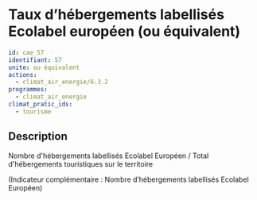 # Taux d’hébergements labellisés Ecolabel européen (ou équivalent)
```yaml
id: cae_57
identifiant: 57
unite: ou équivalent
actions:
  - climat_air_energie/6.3.2
programmes:
  - climat_air_energie
climat_pratic_ids:
  - tourisme
```
## Description
Nombre d'hébergements labellisés Ecolabel Européen / Total d'hébergements touristiques sur le territoire

(Indicateur complémentaire : Nombre d’hébergements labellisés Ecolabel Européen)




